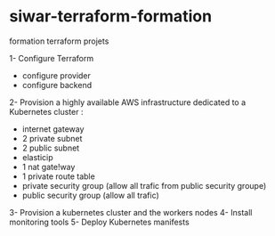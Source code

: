 # siwar-terraform-formation
formation terraform projets 


1- Configure Terraform 
   - configure provider
   - configure backend
 
2- Provision a highly available AWS infrastructure dedicated to a Kubernetes cluster :
   - internet gateway 
   - 2 private subnet
   - 2 public subnet 
   - elasticip 
   - 1 nat gate!way
   - 1 private route table
   - private security group (allow all trafic from public security groupe)
   - public security group (allow all trafic)

3- Provision a kubernetes cluster and the workers nodes
4- Install monitoring tools 
5- Deploy Kubernetes manifests

